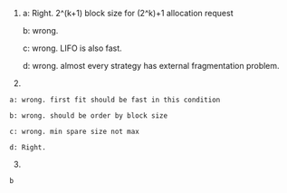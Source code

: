 1. 
    a: Right. 2^(k+1) block size for (2^k)+1 allocation request

    b: wrong.

    c: wrong. LIFO is also fast.

    d: wrong. almost every strategy has external fragmentation problem.
    
2. 

    a: wrong. first fit should be fast in this condition

    b: wrong. should be order by block size

    c: wrong. min spare size not max

    d: Right.

3. 

    b